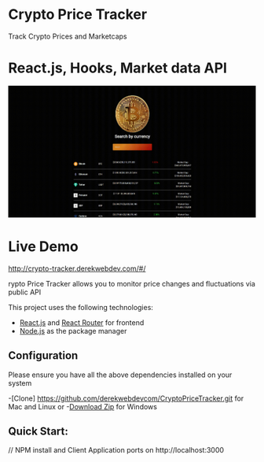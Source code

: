 # Crypto Price Tracker
Track Crypto Prices and Marketcaps

# React.js, Hooks, Market data API

![Final App](https://github.com/derekwebdevcom/CryptoPriceTracker/blob/main/crypto-tracker.gif)

# Live Demo 

http://crypto-tracker.derekwebdev.com/#/

rypto Price Tracker allows you to monitor price changes and fluctuations via public API

This project uses the following technologies:

- [React.js](https://reactjs.org) and [React Router](https://reacttraining.com/react-router/) for frontend
- [Node.js](https://nodejs.org/en/) as the package manager


## Configuration

Please ensure you have all the above dependencies installed on your system 

-[Clone] https://github.com/derekwebdevcom/CryptoPriceTracker.git for Mac and Linux or
-[Download Zip](https://github.com/derekwebdevcom/CryptoPriceTracker/archive/main.zip) for Windows

## Quick Start:

// NPM install and Client Application ports on
 http://localhost:3000
 
